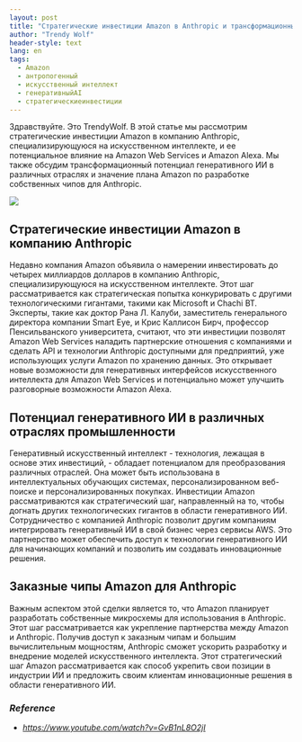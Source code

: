 ```yaml
---
layout: post
title: "Стратегические инвестиции Amazon в Anthropic и трансформационный потенциал генеративного ИИ"
author: "Trendy Wolf"
header-style: text
lang: en
tags:
  - Amazon
  - антропогенный
  - искусственный интеллект
  - генеративныйAI
  - стратегическиеинвестиции
---
```


Здравствуйте. Это TrendyWolf. В этой статье мы рассмотрим стратегические инвестиции Amazon в компанию Anthropic, специализирующуюся на искусственном интеллекте, и ее потенциальное влияние на Amazon Web Services и Amazon Alexa. Мы также обсудим трансформационный потенциал генеративного ИИ в различных отраслях и значение плана Amazon по разработке собственных чипов для Anthropic.

<img
    src="https://i.ytimg.com/vi/GvB1nL8O2jI/hqdefault.jpg"
/>


## Стратегические инвестиции Amazon в компанию Anthropic
Недавно компания Amazon объявила о намерении инвестировать до четырех миллиардов долларов в компанию Anthropic, специализирующуюся на искусственном интеллекте. Этот шаг рассматривается как стратегическая попытка конкурировать с другими технологическими гигантами, такими как Microsoft и Chachi BT. Эксперты, такие как доктор Рана Л. Калуби, заместитель генерального директора компании Smart Eye, и Крис Каллисон Бирч, профессор Пенсильванского университета, считают, что эти инвестиции позволят Amazon Web Services наладить партнерские отношения с компаниями и сделать API и технологии Anthropic доступными для предприятий, уже использующих услуги Amazon по хранению данных. Это открывает новые возможности для генеративных интерфейсов искусственного интеллекта для Amazon Web Services и потенциально может улучшить разговорные возможности Amazon Alexa.

## Потенциал генеративного ИИ в различных отраслях промышленности
Генеративный искусственный интеллект - технология, лежащая в основе этих инвестиций, - обладает потенциалом для преобразования различных отраслей. Она может быть использована в интеллектуальных обучающих системах, персонализированном веб-поиске и персонализированных покупках. Инвестиции Amazon рассматриваются как стратегический шаг, направленный на то, чтобы догнать других технологических гигантов в области генеративного ИИ. Сотрудничество с компанией Anthropic позволит другим компаниям интегрировать генеративный ИИ в свой бизнес через сервисы AWS. Это партнерство может обеспечить доступ к технологии генеративного ИИ для начинающих компаний и позволить им создавать инновационные решения.

## Заказные чипы Amazon для Anthropic
Важным аспектом этой сделки является то, что Amazon планирует разработать собственные микросхемы для использования в Anthropic. Этот шаг рассматривается как укрепление партнерства между Amazon и Anthropic. Получив доступ к заказным чипам и большим вычислительным мощностям, Anthropic сможет ускорить разработку и внедрение моделей искусственного интеллекта. Этот стратегический шаг Amazon рассматривается как способ укрепить свои позиции в индустрии ИИ и предложить своим клиентам инновационные решения в области генеративного ИИ.


### _Reference_
- _https://www.youtube.com/watch?v=GvB1nL8O2jI_

